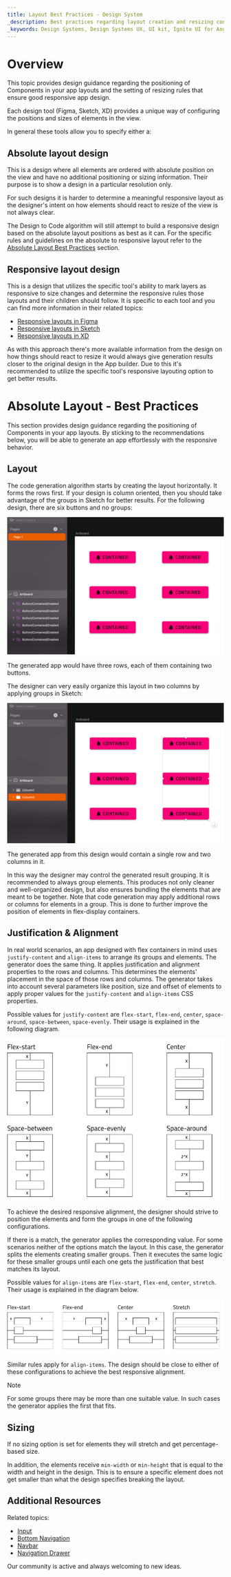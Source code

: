 ```yaml
---
title: Layout Best Practices - Design System
_description: Best practices regarding layout creation and resizing configurations that result in the desired responsive behavior after code generation. 
_keywords: Design Systems, Design Systems UX, UI kit, Ignite UI for Angular,  Design Kits for Angular, HTML, Design to HTML, UI kits
---
```



# Overview

This topic provides design guidance regarding the positioning of Components in your app layouts and the setting of resizing rules that ensure good responsive app design.

Each design tool (Figma, Sketch, XD) provides a unique way of configuring the positions and sizes of elements in the view. 

In general these tools allow you to specify either a:

## Absolute layout design

  This is a design where all elements are ordered with absolute position on the view and have no additional positioning or sizing information. Their purpose is to show a design in a particular resolution only.

  For such designs it is harder to determine a meaningful responsive layout as the designer's intent on how elements should react to resize of the view is not always clear.

  The Design to Code algorithm will still attempt to build a responsive design based on the absolute layout positions as best as it can. For the specific rules and guidelines on the absolute to responsive layout refer to the [Absolute Layout Best Practices](./best-layout-practices.md#layout) section.
  
## Responsive layout design

  This is a design that utilizes the specific tool's ability to mark layers as responsive to size changes and determine the responsive rules those layouts and their children should follow.
    It is specific to each tool and you can find more information in their related topics:

  - [Responsive layouts in Figma](./best-layout-practices-figma.md)
  - [Responsive layouts in Sketch](./best-layout-practices-sketch.md)
  - [Responsive layouts in XD](./best-layout-practices-xd.md)
  
  As with this approach there's more available information from the design on how things should react to resize it would always give generation results closer to the original design in the App builder. 
  Due to this it's recommended to utilize the specific tool's responsive layouting option to get better results.

# Absolute Layout - Best Practices

This section provides design guidance regarding the positioning of Components in your app layouts. By sticking to the recommendations below, you will be able to generate an app effortlessly with the responsive behavior.

## Layout

The code generation algorithm starts by creating the layout horizontally. It forms the rows first. If your design is column oriented, then you should take advantage of the groups in Sketch for better results. For the following design, there are six buttons and no groups:

<img class="responsive-img" src="./images/layout-rows.png" />

The generated app would have three rows, each of them containing two buttons.

The designer can very easily organize this layout in two columns by applying groups in Sketch:

<img class="responsive-img" src="./images/layout-columns.png" />

The generated app from this design would contain a single row and two columns in it.

In this way the designer may control the generated result grouping. It is recommended to always group elements. This produces not only cleaner and well-organized design, but also ensures bundling the elements that are meant to be together. Note that code generation may apply additional rows or columns for elements in a group. This is done to further improve the position of elements in flex-display containers.

## Justification & Alignment
In real world scenarios, an app designed with flex containers in mind uses `justify-content` and `align-items` to arrange its groups and elements. The generator does the same thing. It applies justification and alignment properties to the rows and columns. This determines the elements' placement in the space of those rows and columns. The generator takes into account several parameters like position, size and offset of elements to apply proper values for the `justify-content` and `align-items` CSS properties.

Possible values for `justify-content` are `flex-start`, `flex-end`, `center`, `space-around`, `space-between`, `space-evenly`. Their usage is explained in the following diagram.

<img class="responsive-img" src="./images/layout-justify-content.png" />

To achieve the desired responsive alignment, the designer should strive to position the elements and form the groups in one of the following configurations.

If there is a match, the generator applies the corresponding value. For some scenarios neither of the options match the layout. In this case, the generator splits the elements creating smaller groups. Then it executes the same logic for these smaller groups until each one gets the justification that best matches its layout.

Possible values for `align-items` are `flex-start`, `flex-end`, `center`, `stretch`. Their usage is explained in the diagram below.

<img class="responsive-img" src="./images/layout-align-items.png" />

Similar rules apply for `align-items`. The design should be close to either of these configurations to achieve the best responsive alignment.

> [!Note]
> For some groups there may be more than one suitable value. In such cases the generator applies the first that fits.

## Sizing

If no sizing option is set for elements they will stretch and get percentage-based size.

In addition, the elements receive `min-width` or `min-height` that is equal to the width and height in the design. This is to ensure a specific element does not get smaller than what the design specifies breaking the layout.

## Additional Resources

Related topics:

- [Input](components/input.md)
- [Bottom Navigation](components/bottom-nav.md)
- [Navbar](components/navbar.md)
- [Navigation Drawer](components/nav-drawer.md)
  <div class="divider--half"></div>

Our community is active and always welcoming to new ideas.



